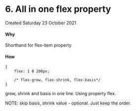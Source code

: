 # 6. All in one flex property
Created Saturday 23 October 2021

#### Why
Shorthand for flex-item property

#### How
	{
		flex: 1 0 200px;
		
		/* flex-grow, flex-shrink, flex-basis*/
	}

grow, shrink and basis in one line. Using property flex.

NOTE: skip basis, shrink value - optional. Just keep the order.

